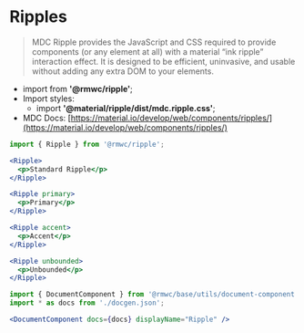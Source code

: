 # Ripples

> MDC Ripple provides the JavaScript and CSS required to provide components (or any element at all) with a material “ink ripple” interaction effect. It is designed to be efficient, uninvasive, and usable without adding any extra DOM to your elements.

- import from **'@rmwc/ripple'**;
- Import styles:
  - import **'@material/ripple/dist/mdc.ripple.css'**;
- MDC Docs: [https://material.io/develop/web/components/ripples/](https://material.io/develop/web/components/ripples/)

```jsx render
import { Ripple } from '@rmwc/ripple';

<Ripple>
  <p>Standard Ripple</p>
</Ripple>

<Ripple primary>
  <p>Primary</p>
</Ripple>

<Ripple accent>
  <p>Accent</p>
</Ripple>

<Ripple unbounded>
  <p>Unbounded</p>
</Ripple>
```

```jsx renderOnly
import { DocumentComponent } from '@rmwc/base/utils/document-component';
import * as docs from './docgen.json';

<DocumentComponent docs={docs} displayName="Ripple" />
```
